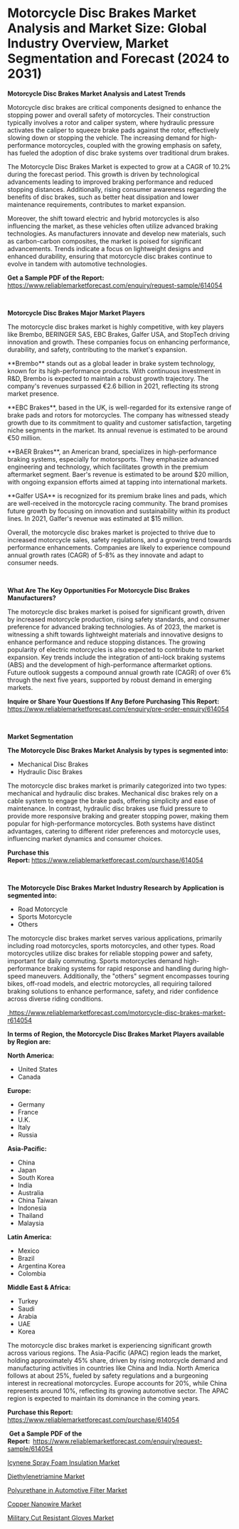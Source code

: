 <p><h1>Motorcycle Disc Brakes Market Analysis and Market Size: Global Industry Overview, Market Segmentation and Forecast (2024 to 2031)</h1></p><p><strong>Motorcycle Disc Brakes Market Analysis and Latest Trends</strong></p>
<p><p>Motorcycle disc brakes are critical components designed to enhance the stopping power and overall safety of motorcycles. Their construction typically involves a rotor and caliper system, where hydraulic pressure activates the caliper to squeeze brake pads against the rotor, effectively slowing down or stopping the vehicle. The increasing demand for high-performance motorcycles, coupled with the growing emphasis on safety, has fueled the adoption of disc brake systems over traditional drum brakes.</p><p>The Motorcycle Disc Brakes Market is expected to grow at a CAGR of 10.2% during the forecast period. This growth is driven by technological advancements leading to improved braking performance and reduced stopping distances. Additionally, rising consumer awareness regarding the benefits of disc brakes, such as better heat dissipation and lower maintenance requirements, contributes to market expansion. </p><p>Moreover, the shift toward electric and hybrid motorcycles is also influencing the market, as these vehicles often utilize advanced braking technologies. As manufacturers innovate and develop new materials, such as carbon-carbon composites, the market is poised for significant advancements. Trends indicate a focus on lightweight designs and enhanced durability, ensuring that motorcycle disc brakes continue to evolve in tandem with automotive technologies.</p></p>
<p><strong>Get a Sample PDF of the Report:&nbsp;</strong> <a href="https://www.reliablemarketforecast.com/enquiry/request-sample/614054?utm_campaign=1129&utm_medium=2&utm_source=Github&utm_content=ia&utm_term=11122024&utm_id=motorcycle-disc-brakes">https://www.reliablemarketforecast.com/enquiry/request-sample/614054</a></p>
<p>&nbsp;</p>
<p><strong>Motorcycle Disc Brakes Major Market Players</strong></p>
<p><p>The motorcycle disc brakes market is highly competitive, with key players like Brembo, BERINGER SAS, EBC Brakes, Galfer USA, and StopTech driving innovation and growth. These companies focus on enhancing performance, durability, and safety, contributing to the market's expansion.</p><p>**Brembo** stands out as a global leader in brake system technology, known for its high-performance products. With continuous investment in R&D, Brembo is expected to maintain a robust growth trajectory. The company's revenues surpassed €2.6 billion in 2021, reflecting its strong market presence.</p><p>**EBC Brakes**, based in the UK, is well-regarded for its extensive range of brake pads and rotors for motorcycles. The company has witnessed steady growth due to its commitment to quality and customer satisfaction, targeting niche segments in the market. Its annual revenue is estimated to be around €50 million.</p><p>**BAER Brakes**, an American brand, specializes in high-performance braking systems, especially for motorsports. They emphasize advanced engineering and technology, which facilitates growth in the premium aftermarket segment. Baer's revenue is estimated to be around $20 million, with ongoing expansion efforts aimed at tapping into international markets.</p><p>**Galfer USA** is recognized for its premium brake lines and pads, which are well-received in the motorcycle racing community. The brand promises future growth by focusing on innovation and sustainability within its product lines. In 2021, Galfer's revenue was estimated at $15 million.</p><p>Overall, the motorcycle disc brakes market is projected to thrive due to increased motorcycle sales, safety regulations, and a growing trend towards performance enhancements. Companies are likely to experience compound annual growth rates (CAGR) of 5-8% as they innovate and adapt to consumer needs.</p></p>
<p>&nbsp;</p>
<p><strong>What Are The Key Opportunities For Motorcycle Disc Brakes Manufacturers?</strong></p>
<p><p>The motorcycle disc brakes market is poised for significant growth, driven by increased motorcycle production, rising safety standards, and consumer preference for advanced braking technologies. As of 2023, the market is witnessing a shift towards lightweight materials and innovative designs to enhance performance and reduce stopping distances. The growing popularity of electric motorcycles is also expected to contribute to market expansion. Key trends include the integration of anti-lock braking systems (ABS) and the development of high-performance aftermarket options. Future outlook suggests a compound annual growth rate (CAGR) of over 6% through the next five years, supported by robust demand in emerging markets.</p></p>
<p><strong>Inquire or Share Your Questions If Any Before Purchasing This Report:</strong> <a href="https://www.reliablemarketforecast.com/enquiry/pre-order-enquiry/614054?utm_campaign=1129&utm_medium=2&utm_source=Github&utm_content=ia&utm_term=11122024&utm_id=motorcycle-disc-brakes">https://www.reliablemarketforecast.com/enquiry/pre-order-enquiry/614054</a></p>
<p>&nbsp;</p>
<p><strong>Market Segmentation</strong></p>
<p><strong>The Motorcycle Disc Brakes Market Analysis by types is segmented into:</strong></p>
<p><ul><li>Mechanical Disc Brakes</li><li>Hydraulic Disc Brakes</li></ul></p>
<p><p>The motorcycle disc brakes market is primarily categorized into two types: mechanical and hydraulic disc brakes. Mechanical disc brakes rely on a cable system to engage the brake pads, offering simplicity and ease of maintenance. In contrast, hydraulic disc brakes use fluid pressure to provide more responsive braking and greater stopping power, making them popular for high-performance motorcycles. Both systems have distinct advantages, catering to different rider preferences and motorcycle uses, influencing market dynamics and consumer choices.</p></p>
<p><strong>Purchase this Report:&nbsp;</strong><a href="https://www.reliablemarketforecast.com/purchase/614054?utm_campaign=1129&utm_medium=2&utm_source=Github&utm_content=ia&utm_term=11122024&utm_id=motorcycle-disc-brakes">https://www.reliablemarketforecast.com/purchase/614054</a></p>
<p>&nbsp;</p>
<p><strong>The Motorcycle Disc Brakes Market Industry Research by Application is segmented into:</strong></p>
<p><ul><li>Road Motorcycle</li><li>Sports Motorcycle</li><li>Others</li></ul></p>
<p><p>The motorcycle disc brakes market serves various applications, primarily including road motorcycles, sports motorcycles, and other types. Road motorcycles utilize disc brakes for reliable stopping power and safety, important for daily commuting. Sports motorcycles demand high-performance braking systems for rapid response and handling during high-speed maneuvers. Additionally, the "others" segment encompasses touring bikes, off-road models, and electric motorcycles, all requiring tailored braking solutions to enhance performance, safety, and rider confidence across diverse riding conditions.</p></p>
<p><a href="https://www.reliablemarketforecast.com/motorcycle-disc-brakes-market-r614054?utm_campaign=1129&utm_medium=2&utm_source=Github&utm_content=ia&utm_term=11122024&utm_id=motorcycle-disc-brakes">&nbsp;https://www.reliablemarketforecast.com/motorcycle-disc-brakes-market-r614054</a></p>
<p><strong>In terms of Region, the Motorcycle Disc Brakes Market Players available by Region are:</strong></p>
<p>
    <p> <strong> North America: </strong>
        <ul>
            <li>United States</li>
            <li>Canada</li>
        </ul>
        </p> 
    <p> <strong> Europe: </strong>
        <ul>
            <li>Germany</li>
            <li>France</li>
            <li>U.K.</li>
            <li>Italy</li>
            <li>Russia</li>
        </ul>
        </p> 
    <p> <strong> Asia-Pacific: </strong>
        <ul>
            <li>China</li>
            <li>Japan</li>
            <li>South Korea</li>
            <li>India</li>
            <li>Australia</li>
            <li>China Taiwan</li>
            <li>Indonesia</li>
            <li>Thailand</li>
            <li>Malaysia</li>
        </ul>
        </p> 
    <p> <strong> Latin America: </strong>
        <ul>
            <li>Mexico</li>
            <li>Brazil</li>
            <li>Argentina Korea</li>
            <li>Colombia</li>
        </ul>
        </p> 
    <p> <strong> Middle East & Africa: </strong>
        <ul>
            <li>Turkey</li>
            <li>Saudi</li>
            <li>Arabia</li>
            <li>UAE</li>
            <li>Korea</li>
        </ul>
    </p>
    </p>
<p><p>The motorcycle disc brakes market is experiencing significant growth across various regions. The Asia-Pacific (APAC) region leads the market, holding approximately 45% share, driven by rising motorcycle demand and manufacturing activities in countries like China and India. North America follows at about 25%, fueled by safety regulations and a burgeoning interest in recreational motorcycles. Europe accounts for 20%, while China represents around 10%, reflecting its growing automotive sector. The APAC region is expected to maintain its dominance in the coming years.</p></p>
<p><strong>Purchase this Report: </strong><a href="https://www.reliablemarketforecast.com/purchase/614054?utm_campaign=1129&utm_medium=2&utm_source=Github&utm_content=ia&utm_term=11122024&utm_id=motorcycle-disc-brakes">https://www.reliablemarketforecast.com/purchase/614054</a></p>
<p>&nbsp;<strong>Get a Sample PDF of the Report:&nbsp;&nbsp;</strong><a href="https://www.reliablemarketforecast.com/enquiry/request-sample/614054?utm_campaign=1129&utm_medium=2&utm_source=Github&utm_content=ia&utm_term=11122024&utm_id=motorcycle-disc-brakes">https://www.reliablemarketforecast.com/enquiry/request-sample/614054</a></p>
<p><strong></strong></p>
<p><p><a href="https://www.linkedin.com/pulse/driving-forces-behind-icynene-spray-foam-insulation-market-gtx5e?utm_campaign=1129&utm_medium=2&utm_source=Github&utm_content=ia&utm_term=11122024&utm_id=motorcycle-disc-brakes">Icynene Spray Foam Insulation Market</a></p><p><a href="https://www.linkedin.com/pulse/diethylenetriamine-market-trend-analysis-highlights-rapid-t2hte?utm_campaign=1129&utm_medium=2&utm_source=Github&utm_content=ia&utm_term=11122024&utm_id=motorcycle-disc-brakes">Diethylenetriamine Market</a></p><p><a href="https://www.linkedin.com/pulse/according-global-polyurethane-automotive-filter-market-wgl5e?utm_campaign=1129&utm_medium=2&utm_source=Github&utm_content=ia&utm_term=11122024&utm_id=motorcycle-disc-brakes">Polyurethane in Automotive Filter Market</a></p><p><a href="https://www.linkedin.com/pulse/examining-copper-nanowiremarket-factorsinfluencing-revenue-fssle?utm_campaign=1129&utm_medium=2&utm_source=Github&utm_content=ia&utm_term=11122024&utm_id=motorcycle-disc-brakes">Copper Nanowire Market</a></p><p><a href="https://github.com/GroverBarry/Market-Research-Report-List-7/blob/main/military-cut-resistant-gloves-market.md?utm_campaign=1129&utm_medium=2&utm_source=Github&utm_content=ia&utm_term=11122024&utm_id=motorcycle-disc-brakes">Military Cut Resistant Gloves Market</a></p></p>
